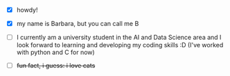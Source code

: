 
- [x] howdy! 
- [x] my name is Barbara, but you can call me B
- [ ] I currently am a university student in the AI and Data Science area and I look forward to learning and developing my coding skills :D (I've worked with python and C for now)
- [ ] ~~fun fact, i guess: i love cats~~

